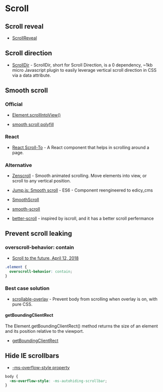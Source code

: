 # Scroll

## Scroll reveal

- [ScrollReveal](https://github.com/jlmakes/scrollreveal)

## Scroll direction

- [ScrollDir](https://github.com/dollarshaveclub/scrolldir) - ScrollDir, short for Scroll Direction, is a 0 dependency, ~1kb micro Javascript plugin to easily leverage vertical scroll direction in CSS via a data attribute.

## Smooth scroll

### Official

- [Element.scrollIntoView()](https://developer.mozilla.org/en/docs/Web/API/Element/scrollIntoView)

- [smooth scroll polyfill](https://github.com/iamdustan/smoothscroll)

### React

- [React Scroll-To](https://github.com/ganderzz/react-scroll-to) - A React component that helps in scrolling around a page.

### Alternative

- [Zenscroll](https://github.com/zengabor/zenscroll) - Smooth animated scrolling. Move elements into view, or scroll to any vertical position.

- [Jump.js: Smooth scroll](https://github.com/callmecavs/jump.js) - ES6 - Component reengineered to edicy_cms

- [SmoothScroll](https://github.com/alicelieutier/smoothScroll)

- [smooth-scroll](https://github.com/cferdinandi/smooth-scroll)

- [better-scroll](https://github.com/ustbhuangyi/better-scroll) - inspired by iscroll, and it has a better scroll perfermance

## Prevent scroll leaking

### overscroll-behavior: contain

- [Scroll to the future, April 12, 2018](https://evilmartians.com/chronicles/scroll-to-the-future-modern-javascript-css-scrolling-implementations)

```css
.element {
  overscroll-behavior: contain;
}
```

### Best case solution

- [scrollable-overlay](https://github.com/Luxiyalu/scrollable-overlay) - Prevent body from scrolling when overlay is on, with pure CSS.

#### getBoundingClientRect

The Element.getBoundingClientRect() method returns the size of an element and its position relative to the viewport.

- [getBoundingClientRect](https://developer.mozilla.org/en-US/docs/Web/API/Element/getBoundingClientRect)

## Hide IE scrollbars

- [-ms-overflow-style property](<https://msdn.microsoft.com/en-us/library/hh771902(v=vs.85).aspx>)

```css
body {
  -ms-overflow-style: -ms-autohiding-scrollbar;
}
```
